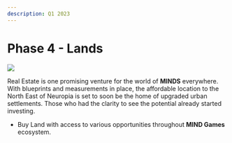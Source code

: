 ```yaml
---
description: Q1 2023
---
```


# Phase 4 - Lands

![](../../.gitbook/assets/Lands.png)

Real Estate is one promising venture for the world of **MINDS** everywhere. With blueprints and measurements in place, the affordable location to the North East of Neuropia is set to soon be the home of upgraded urban settlements. Those who had the clarity to see the potential already started investing.

* Buy Land with access to various opportunities throughout **MIND Games** ecosystem.&#x20;
